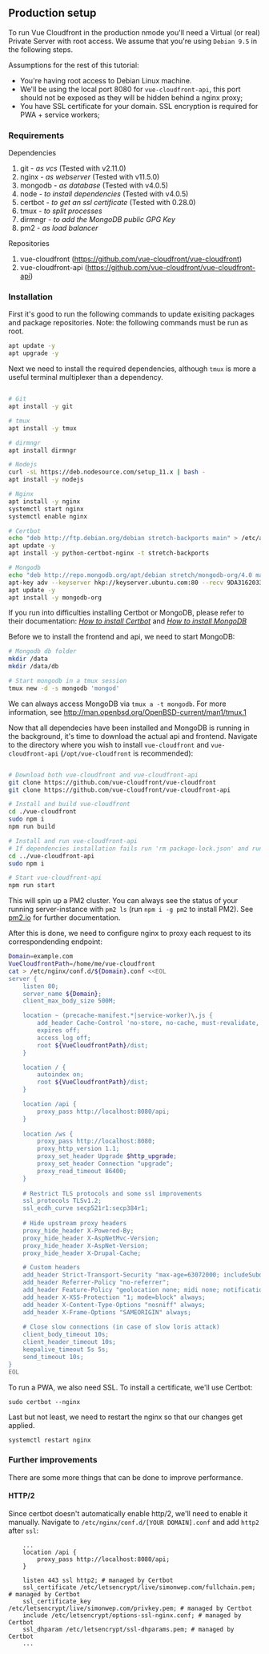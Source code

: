 ## Production setup 
To run Vue Cloudfront in the production nmode you'll need a Virtual (or real) Private Server with root access.
We assume that you're using `Debian 9.5` in the following steps.

Assumptions for the rest of this tutorial:
* You're having root access to Debian Linux machine.
* We'll be using the local port 8080 for `vue-cloudfront-api`, this port should not be exposed as they will be hidden behind a nginx proxy;
* You have SSL certificate for your domain. SSL encryption is required for PWA + service workers;

### Requirements
Dependencies
 1. git - _as vcs_ (Tested with v2.11.0)
 2. nginx - _as webserver_ (Tested with v11.5.0)
 3. mongodb - _as database_ (Tested with v4.0.5)
 4. node - _to install dependencies_ (Tested with v4.0.5)
 5. certbot - _to get an ssl certificate_ (Tested with 0.28.0)
 6. tmux - _to split processes_
 7. dirmngr - _to add the MongoDB public GPG Key_
 8. pm2 - _as load balancer_

Repositories
 1. vue-cloudfront (https://github.com/vue-cloudfront/vue-cloudfront)
 2. vue-cloudfront-api (https://github.com/vue-cloudfront/vue-cloudfront-api)
 
 
### Installation
First it's good to run the following commands to update exisiting packages and package repositories. Note: the following commands must be run as root.
```bash
apt update -y
apt upgrade -y
```

Next we need to install the required dependencies, although `tmux` is more a useful terminal multiplexer than a dependency.
```bash

# Git
apt install -y git

# tmux
apt install -y tmux

# dirmngr
apt install dirmngr

# Nodejs
curl -sL https://deb.nodesource.com/setup_11.x | bash -
apt install -y nodejs

# Nginx
apt install -y nginx
systemctl start nginx
systemctl enable nginx

# Certbot
echo "deb http://ftp.debian.org/debian stretch-backports main" > /etc/apt/sources.list.d/stretch-backports.list
apt update -y
apt install -y python-certbot-nginx -t stretch-backports

# Mongodb
echo "deb http://repo.mongodb.org/apt/debian stretch/mongodb-org/4.0 main" > /etc/apt/sources.list.d/mongodb-org-4.0.list
apt-key adv --keyserver hkp://keyserver.ubuntu.com:80 --recv 9DA31620334BD75D9DCB49F368818C72E52529D4
apt update -y
apt install -y mongodb-org
```

If you run into difficulties installing Certbot or MongoDB, please refer to their documentation: _[How to install Certbot](https://certbot.eff.org/lets-encrypt/debianstretch-nginx)_ and _[How to install MongoDB](https://docs.mongodb.com/manual/tutorial/install-mongodb-on-debian/)_

Before we to install the frontend and api, we need to start MongoDB:
```bash
# Mongodb db folder
mkdir /data
mkdir /data/db

# Start mongodb in a tmux session
tmux new -d -s mongodb 'mongod'
```
We can always access MongoDB via `tmux a -t mongodb`. For more information, see http://man.openbsd.org/OpenBSD-current/man1/tmux.1

Now that all dependecies have been installed and MongoDB is running in the background, it's time to download the actual api and frontend.
Navigate to the directory where you wish to install `vue-cloudfront` and `vue-cloudfront-api` (`/opt/vue-cloudfront` is recommended):
```bash

# Download both vue-cloudfront and vue-cloudfront-api
git clone https://github.com/vue-cloudfront/vue-cloudfront
git clone https://github.com/vue-cloudfront/vue-cloudfront-api

# Install and build vue-cloudfront
cd ./vue-cloudfront
sudo npm i
npm run build

# Install and run vue-cloudfront-api
# If dependencies installation fails run 'rm package-lock.json' and run 'npm i' again
cd ../vue-cloudfront-api
sudo npm i

# Start vue-cloudfront-api 
npm run start
```
This will spin up a PM2 cluster. You can always see the status of your running server-instance with `pm2 ls` (run `npm i -g pm2` to install PM2). 
See [pm2.io](https://pm2.io) for further documentation.

After this is done, we need to configure nginx to proxy each request to its correspondending endpoint:
```bash
Domain=example.com
VueCloudfrontPath=/home/me/vue-cloudfront
cat > /etc/nginx/conf.d/${Domain}.conf <<EOL
server {
    listen 80;
    server_name ${Domain};
    client_max_body_size 500M;

    location ~ (precache-manifest.*|service-worker)\.js {
        add_header Cache-Control 'no-store, no-cache, must-revalidate, proxy-revalidate, max-age=0';
        expires off;
        access_log off;
        root ${VueCloudfrontPath}/dist;
    }

    location / {
        autoindex on;
        root ${VueCloudfrontPath}/dist;
    }

    location /api {
        proxy_pass http://localhost:8080/api;
    }
    
    location /ws {
        proxy_pass http://localhost:8080;
        proxy_http_version 1.1;
        proxy_set_header Upgrade $http_upgrade;
        proxy_set_header Connection "upgrade";
        proxy_read_timeout 86400;
    }
    
    # Restrict TLS protocols and some ssl improvements
    ssl_protocols TLSv1.2;
    ssl_ecdh_curve secp521r1:secp384r1;
    
    # Hide upstream proxy headers
    proxy_hide_header X-Powered-By;
    proxy_hide_header X-AspNetMvc-Version;
    proxy_hide_header X-AspNet-Version;
    proxy_hide_header X-Drupal-Cache;

    # Custom headers
    add_header Strict-Transport-Security "max-age=63072000; includeSubdomains" always;
    add_header Referrer-Policy "no-referrer";
    add_header Feature-Policy "geolocation none; midi none; notifications none; push none; sync-xhr none; microphone none; camera none; magnetometer none; gyroscope none; speaker none; vibrate none; fullscreen self; payment none; usb none;";
    add_header X-XSS-Protection "1; mode=block" always;
    add_header X-Content-Type-Options "nosniff" always;
    add_header X-Frame-Options "SAMEORIGIN" always;
    
    # Close slow connections (in case of slow loris attack)
    client_body_timeout 10s;
    client_header_timeout 10s;
    keepalive_timeout 5s 5s;
    send_timeout 10s;
}
EOL
```

To run a PWA, we also need SSL. To install a certificate, we'll use Certbot:
```
sudo certbot --nginx
```

Last but not least, we need to restart the nginx so that our changes get applied.
```
systemctl restart nginx
```

### Further improvements
There are some more things that can be done to improve performance.

#### HTTP/2
Since certbot doesn't automatically enable http/2, we'll need to enable it manually.
Navigate to `/etc/nginx/conf.d/[YOUR DOMAIN].conf` and add `http2` after `ssl`:
``` 
    ...
    location /api {
        proxy_pass http://localhost:8080/api;
    }

    listen 443 ssl http2; # managed by Certbot
    ssl_certificate /etc/letsencrypt/live/simonwep.com/fullchain.pem; # managed by Certbot
    ssl_certificate_key /etc/letsencrypt/live/simonwep.com/privkey.pem; # managed by Certbot
    include /etc/letsencrypt/options-ssl-nginx.conf; # managed by Certbot
    ssl_dhparam /etc/letsencrypt/ssl-dhparams.pem; # managed by Certbot
    ...
```
